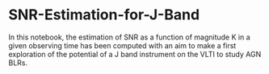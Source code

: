 # SNR-Estimation-for-J-Band
In this notebook, the estimation of SNR as a function of magnitude K in a given observing time has been computed with an aim to make a first exploration of the potential of a J band instrument on the VLTI to study AGN BLRs.
